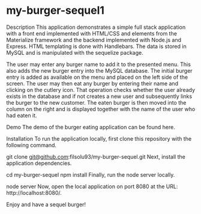 # my-burger-sequel1
Description
This application demonstrates a simple full stack application with a front end implemented with HTML/CSS and elements from the Materialize framework and the backend implemented with Node.js and Express. HTML templating is done with Handlebars. The data is stored in MySQL and is manipulated with the sequelize package.

The user may enter any burger name to add it to the presented menu. This also adds the new burger entry into the MySQL database. The initial burger entry is added as available on the menu and placed on the left side of the screen. The user may then eat any burger by entering their name and clicking on the cutlery icon. That operation checks whether the user already exists in the database and if not creates a new user and subsequently links the burger to the new customer. The eaten burger is then moved into the column on the right and is displayed together with the name of the user who had eaten it.

Demo
The demo of the burger eating application can be found here.

Installation
To run the application locally, first clone this repository with the following command.

git clone git@github.com:filsolu93/my-burger-sequel.git
Next, install the application dependencies.

cd my-burger-sequel
npm install
Finally, run the node server locally.

node server
Now, open the local application on port 8080 at the URL: http://localhost:8080/.

Enjoy and have a sequel burger!